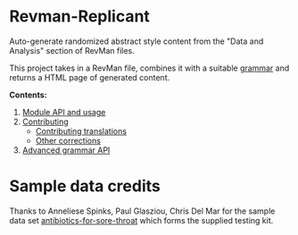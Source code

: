 Revman-Replicant
================
Auto-generate randomized abstract style content from the "Data and Analysis" section of RevMan files.

This project takes in a RevMan file, combines it with a suitable [grammar](./grammars) and returns a HTML page of generated content.


**Contents:**

1. [Module API and usage](./docs/API.md)
2. [Contributing](./docs/CONTRIBUTING.md)
	* [Contributing translations](./docs/CONTRIBUTING-TRANSLATIONS.md)
	* [Other corrections](./docs/CONTRIBUTING-CORRECTIONS.md)
3. [Advanced grammar API](./docs/GRAMMAR-API.md)


Sample data credits
===================
Thanks to Anneliese Spinks, Paul Glasziou, Chris Del Mar for the sample data set [antibiotics-for-sore-throat](test/data/antibiotics-for-sore-throat.rm5) which forms the supplied testing kit.
